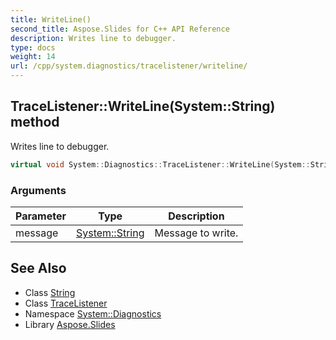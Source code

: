 ```yaml
---
title: WriteLine()
second_title: Aspose.Slides for C++ API Reference
description: Writes line to debugger.
type: docs
weight: 14
url: /cpp/system.diagnostics/tracelistener/writeline/
---
```

## TraceListener::WriteLine(System::String) method


Writes line to debugger.

```cpp
virtual void System::Diagnostics::TraceListener::WriteLine(System::String message)
```


### Arguments

| Parameter | Type | Description |
| --- | --- | --- |
| message | [System::String](../../../system/string/) | Message to write. |

## See Also

* Class [String](../../system/string/)
* Class [TraceListener](./)
* Namespace [System::Diagnostics](../)
* Library [Aspose.Slides](../../)